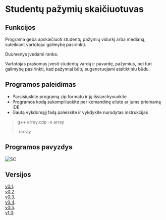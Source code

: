# Studentų pažymių skaičiuotuvas

## Funkcijos

Programa geba apskaičiuoti studentų pažymių vidurkį arba medianą, suteikiant vartotojui galimybę pasirinkti.

Duomenys įvedami ranka.

Vartotojas prašomas įvesti studentų vardą ir pavardę, pažymius, bei turi galimybę pasirinkti, kad pažymiai būtų sugeneruojami atsitiktiniu būdu.

## Programos paleidimas

- Parsisiųskite programą zip formatu ir ją išsiarchyvuokite
- Programos kodą sukompiliuokite per komandinę eilute ar jums prieinamą IDE
- Gautą vykdomąjį failą paleiskite ir vykdykite nurodytas instrukcijas

> g++ array.cpp -o array
> 
> ./array

## Programos pavyzdys

![SC](https://user-images.githubusercontent.com/73912517/108632874-c7fc5600-7479-11eb-9da1-7adbdbd22efd.png)


## Versijos

[v0.1](https://github.com/Redziis/OP/tree/v0.1).<br/>
[v0.2](https://github.com/Redziis/OP/tree/v0.2).<br/>
[v0.3](https://github.com/Redziis/OP/tree/v0.3).<br/>
[v0.4](https://github.com/Redziis/OP/tree/v0.4).<br/>
[v0.5](https://github.com/Redziis/OP/tree/v0.5).<br/>
[v1.0](https://github.com/Redziis/OP/tree/v1.0).<br/>
